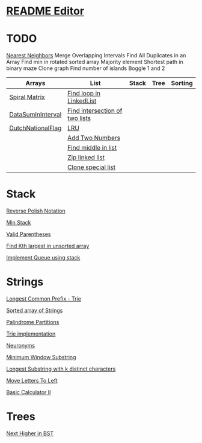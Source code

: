 # [README Editor](https://stackedit.io/app#)

# TODO
[Nearest Neighbors](https://www.geeksforgeeks.org/closest-pair-of-points-onlogn-implementation/)
Merge Overlapping Intervals
Find All Duplicates in an Array
Find min in rotated sorted array
Majority element
Shortest path in binary maze
Clone graph
Find number of islands
Boggle 1 and 2

| Arrays  | List | Stack | Tree  | Sorting |
|----------|-------|---------|---------|-----------|
|[Spiral Matrix](https://github.com/leoriazuddin/ds-and-algo/blob/master/src/main/java/arrays/SpiralMatrix.java)|[Find loop in LinkedList](https://github.com/leoriazuddin/ds-and-algo/blob/master/src/main/java/lists/DetectAndRemoveLoop.java)||||[QuickSort](https://github.com/leoriazuddin/ds-and-algo/blob/master/src/main/java/sorting/QuickSort.java)|
|[DataSumInInterval](https://github.com/leoriazuddin/ds-and-algo/blob/master/src/main/java/arrays/DataSumInInterval.java)|[Find intersection of two lists](https://github.com/leoriazuddin/ds-and-algo/blob/master/src/main/java/lists/ListIntersectionNode.java)|||||[MergeSort](https://github.com/leoriazuddin/ds-and-algo/blob/master/src/main/java/sorting/MergeSort.java)|
|[DutchNationalFlag](https://github.com/leoriazuddin/ds-and-algo/blob/master/src/main/java/arrays/DutchNationalFlag.java)|[LRU](https://github.com/leoriazuddin/ds-and-algo/blob/master/src/main/java/lists/LRU.java)|||||[Merge K Sorted Lists](https://github.com/leoriazuddin/ds-and-algo/blob/master/src/main/java/sorting/MergeKSortedLists.java)|
||[Add Two Numbers](https://github.com/leoriazuddin/ds-and-algo/blob/master/src/main/java/lists/AddTwoNumbers.java)||||[Merge K Sorted Arrays](https://github.com/leoriazuddin/ds-and-algo/blob/master/src/main/java/sorting/MergeKSortedArrays.java)|
||[Find middle in list](https://github.com/leoriazuddin/ds-and-algo/blob/master/src/main/java/lists/FindTheMiddle.java)||||[3Sum](https://github.com/leoriazuddin/ds-and-algo/blob/master/src/main/java/sorting/ThreeSum.java)|
||[Zip linked list](https://github.com/leoriazuddin/ds-and-algo/blob/master/src/main/java/lists/Zip.java)||||[GroupNumbers](https://github.com/leoriazuddin/ds-and-algo/blob/master/src/main/java/sorting/GroupNumbers.java)|
||[Clone special list](https://github.com/leoriazuddin/ds-and-algo/blob/master/src/main/java/lists/CloneSpecialList.java)|||||

# Stack
[Reverse Polish Notation](https://github.com/leoriazuddin/ds-and-algo/blob/master/src/main/java/stack/ReversePolishNotation.java)

[Min Stack](https://github.com/leoriazuddin/ds-and-algo/blob/master/src/main/java/stack/MinStack.java)

[Valid Parentheses](https://github.com/leoriazuddin/ds-and-algo/blob/master/src/main/java/stack/ValidParentheses.java)

[Find Kth largest in unsorted array](https://github.com/leoriazuddin/ds-and-algo/blob/master/src/main/java/stack/KthLargest.java)

[Implement Queue using stack](https://github.com/leoriazuddin/ds-and-algo/blob/master/src/main/java/stack/QueueStack.java)

# Strings
[Longest Common Prefix - Trie](https://github.com/leoriazuddin/ds-and-algo/blob/master/src/main/java/strings/LongestCommonPrefixTrie.java)

[Sorted array of Strings](https://github.com/leoriazuddin/ds-and-algo/blob/master/src/main/java/strings/SearchSortedArrayOfStrings.java)

[Palindrome Partitions](https://github.com/leoriazuddin/ds-and-algo/blob/master/src/main/java/strings/PalindromePartitioning.java)

[Trie implementation](https://github.com/leoriazuddin/ds-and-algo/blob/master/src/main/java/strings/Trie.java)

[Neuronyms](https://github.com/leoriazuddin/ds-and-algo/blob/master/src/main/java/strings/Neuronyms.java)

[Minimum Window Substring](https://github.com/leoriazuddin/ds-and-algo/blob/master/src/main/java/strings/MinimumWindowSubstring.java)

[Longest Substring with k distinct characters](https://github.com/leoriazuddin/ds-and-algo/blob/master/src/main/java/strings/LongestSubstringWithKDistinctCharacters.java)

[Move Letters To Left](https://github.com/leoriazuddin/ds-and-algo/blob/master/src/main/java/strings/MoveLettersToLeft.java)

[Basic Calculator II](https://github.com/leoriazuddin/ds-and-algo/blob/master/src/main/java/strings/BasicCalculator.java)

# Trees

[Next Higher in BST](https://github.com/leoriazuddin/ds-and-algo/blob/master/src/main/java/trees/FindNextHigher.java)

